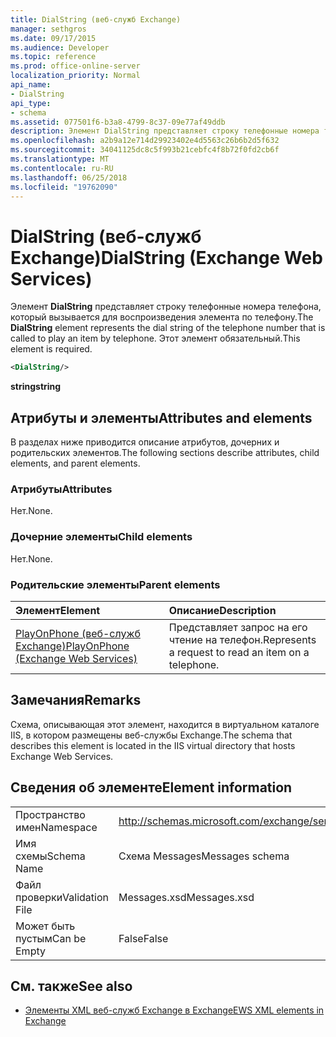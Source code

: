 ```yaml
---
title: DialString (веб-служб Exchange)
manager: sethgros
ms.date: 09/17/2015
ms.audience: Developer
ms.topic: reference
ms.prod: office-online-server
localization_priority: Normal
api_name:
- DialString
api_type:
- schema
ms.assetid: 077501f6-b3a8-4799-8c37-09e77af49ddb
description: Элемент DialString представляет строку телефонные номера телефона, который вызывается для воспроизведения элемента по телефону. Этот элемент обязательный.
ms.openlocfilehash: a2b9a12e714d29923402e4d5563c26b6b2d5f632
ms.sourcegitcommit: 34041125dc8c5f993b21cebfc4f8b72f0fd2cb6f
ms.translationtype: MT
ms.contentlocale: ru-RU
ms.lasthandoff: 06/25/2018
ms.locfileid: "19762090"
---
```

# <a name="dialstring-exchange-web-services"></a><span data-ttu-id="f7b85-104">DialString (веб-служб Exchange)</span><span class="sxs-lookup"><span data-stu-id="f7b85-104">DialString (Exchange Web Services)</span></span>

<span data-ttu-id="f7b85-105">Элемент **DialString** представляет строку телефонные номера телефона, который вызывается для воспроизведения элемента по телефону.</span><span class="sxs-lookup"><span data-stu-id="f7b85-105">The **DialString** element represents the dial string of the telephone number that is called to play an item by telephone.</span></span> <span data-ttu-id="f7b85-106">Этот элемент обязательный.</span><span class="sxs-lookup"><span data-stu-id="f7b85-106">This element is required.</span></span> 
  
```xml
<DialString/>
```

 <span data-ttu-id="f7b85-107">**string**</span><span class="sxs-lookup"><span data-stu-id="f7b85-107">**string**</span></span>
## <a name="attributes-and-elements"></a><span data-ttu-id="f7b85-108">Атрибуты и элементы</span><span class="sxs-lookup"><span data-stu-id="f7b85-108">Attributes and elements</span></span>

<span data-ttu-id="f7b85-109">В разделах ниже приводится описание атрибутов, дочерних и родительских элементов.</span><span class="sxs-lookup"><span data-stu-id="f7b85-109">The following sections describe attributes, child elements, and parent elements.</span></span>
  
### <a name="attributes"></a><span data-ttu-id="f7b85-110">Атрибуты</span><span class="sxs-lookup"><span data-stu-id="f7b85-110">Attributes</span></span>

<span data-ttu-id="f7b85-111">Нет.</span><span class="sxs-lookup"><span data-stu-id="f7b85-111">None.</span></span>
  
### <a name="child-elements"></a><span data-ttu-id="f7b85-112">Дочерние элементы</span><span class="sxs-lookup"><span data-stu-id="f7b85-112">Child elements</span></span>

<span data-ttu-id="f7b85-113">Нет.</span><span class="sxs-lookup"><span data-stu-id="f7b85-113">None.</span></span>
  
### <a name="parent-elements"></a><span data-ttu-id="f7b85-114">Родительские элементы</span><span class="sxs-lookup"><span data-stu-id="f7b85-114">Parent elements</span></span>

|<span data-ttu-id="f7b85-115">**Элемент**</span><span class="sxs-lookup"><span data-stu-id="f7b85-115">**Element**</span></span>|<span data-ttu-id="f7b85-116">**Описание**</span><span class="sxs-lookup"><span data-stu-id="f7b85-116">**Description**</span></span>|
|:-----|:-----|
|[<span data-ttu-id="f7b85-117">PlayOnPhone (веб-служб Exchange)</span><span class="sxs-lookup"><span data-stu-id="f7b85-117">PlayOnPhone (Exchange Web Services)</span></span>](playonphone-exchange-web-services.md) <br/> |<span data-ttu-id="f7b85-118">Представляет запрос на его чтение на телефон.</span><span class="sxs-lookup"><span data-stu-id="f7b85-118">Represents a request to read an item on a telephone.</span></span>  <br/> |
   
## <a name="remarks"></a><span data-ttu-id="f7b85-119">Замечания</span><span class="sxs-lookup"><span data-stu-id="f7b85-119">Remarks</span></span>

<span data-ttu-id="f7b85-120">Схема, описывающая этот элемент, находится в виртуальном каталоге IIS, в котором размещены веб-службы Exchange.</span><span class="sxs-lookup"><span data-stu-id="f7b85-120">The schema that describes this element is located in the IIS virtual directory that hosts Exchange Web Services.</span></span>
  
## <a name="element-information"></a><span data-ttu-id="f7b85-121">Сведения об элементе</span><span class="sxs-lookup"><span data-stu-id="f7b85-121">Element information</span></span>

|||
|:-----|:-----|
|<span data-ttu-id="f7b85-122">Пространство имен</span><span class="sxs-lookup"><span data-stu-id="f7b85-122">Namespace</span></span>  <br/> |http://schemas.microsoft.com/exchange/services/2006/messages  <br/> |
|<span data-ttu-id="f7b85-123">Имя схемы</span><span class="sxs-lookup"><span data-stu-id="f7b85-123">Schema Name</span></span>  <br/> |<span data-ttu-id="f7b85-124">Схема Messages</span><span class="sxs-lookup"><span data-stu-id="f7b85-124">Messages schema</span></span>  <br/> |
|<span data-ttu-id="f7b85-125">Файл проверки</span><span class="sxs-lookup"><span data-stu-id="f7b85-125">Validation File</span></span>  <br/> |<span data-ttu-id="f7b85-126">Messages.xsd</span><span class="sxs-lookup"><span data-stu-id="f7b85-126">Messages.xsd</span></span>  <br/> |
|<span data-ttu-id="f7b85-127">Может быть пустым</span><span class="sxs-lookup"><span data-stu-id="f7b85-127">Can be Empty</span></span>  <br/> |<span data-ttu-id="f7b85-128">False</span><span class="sxs-lookup"><span data-stu-id="f7b85-128">False</span></span>  <br/> |
   
## <a name="see-also"></a><span data-ttu-id="f7b85-129">См. также</span><span class="sxs-lookup"><span data-stu-id="f7b85-129">See also</span></span>

- [<span data-ttu-id="f7b85-130">Элементы XML веб-служб Exchange в Exchange</span><span class="sxs-lookup"><span data-stu-id="f7b85-130">EWS XML elements in Exchange</span></span>](ews-xml-elements-in-exchange.md)

